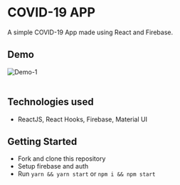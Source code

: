 # COVID-19 APP

A simple COVID-19 App made using React and Firebase.

## Demo

![Demo-1](public/images/screenshot.gif)
<br />
<br />

## Technologies used

- ReactJS, React Hooks, Firebase, Material UI

## Getting Started

- Fork and clone this repository
- Setup firebase and auth
- Run `yarn && yarn start` or `npm i && npm start`
